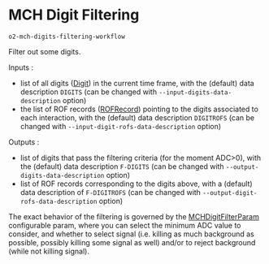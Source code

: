 
<!-- doxy
\page refDetectorsMUONMCHDigitFiltering Digit filtering
/doxy -->

# MCH Digit Filtering

```shell
o2-mch-digits-filtering-workflow
```

Filter out some digits.

Inputs :
- list of all digits ([Digit](/DataFormats/Detectors/MUON/MCH/include/DataFormatsMCH/Digit.h)) in the current time frame, with the (default) data description `DIGITS` (can be changed with `--input-digits-data-description` option)
- the list of ROF records ([ROFRecord](/DataFormats/Detectors/MUON/MCH/include/DataFormatsMCH/ROFRecord.h)) pointing to the digits associated to each interaction, with the (default) data description `DIGITROFS` (can be changed with `--input-digit-rofs-data-description` option)

Outputs :
- list of digits that pass the filtering criteria (for the moment ADC>0), with the (default) data description `F-DIGITS`  (can be changed with `--output-digits-data-description` option)
- list of ROF records corresponding to the digits above, with a (default) data description of `F-DIGITROFS` (can be changed with `--output-digit-rofs-data-description` option)

The exact behavior of the filtering is governed by the [MCHDigitFilterParam](/Detectors/MUON/MCH/DigitFiltering/include/MCHDigitFiltering/DigitFilterParam.h) configurable param, where you can select the minimum ADC value to consider, and whether to select signal (i.e. killing as much background as possible, possibly killing some signal as well) and/or to reject background (while not killing signal).

